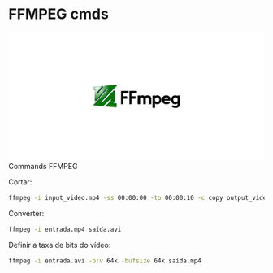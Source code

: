 # FFMPEG cmds
![](https://raw.githubusercontent.com/silvajunior/ffmpeg-cmds/refs/heads/main/ffmpeg.webp)
Commands FFMPEG

Cortar:
```bash
ffmpeg -i input_video.mp4 -ss 00:00:00 -to 00:00:10 -c copy output_video.mp4
```
Converter:
```bash
ffmpeg -i entrada.mp4 saída.avi
```
Definir a taxa de bits do vídeo:
```bash
ffmpeg -i entrada.avi -b:v 64k -bufsize 64k saída.mp4
```

